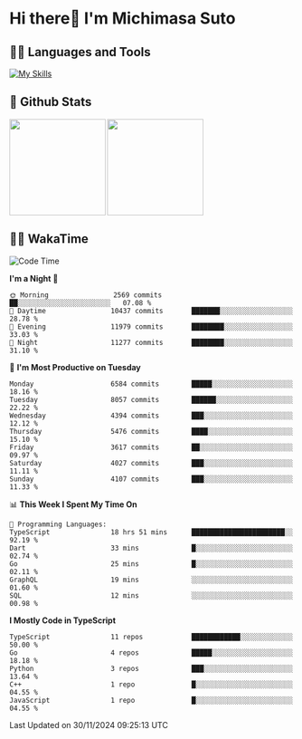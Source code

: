 # Hi there👋 I'm Michimasa Suto

## 🧑‍💻 Languages and Tools
[![My Skills](https://skillicons.dev/icons?i=ts,nextjs,react,vue,python,go,aws,docker,nodejs,redux,solidity,firebase,gcp,js,bootstrap,tailwind,materialui,html,css,wordpress,xd,figma,raspberrypi,arduino)](https://skillicons.dev)

<!--
**Suto-Michimasa/Suto-Michimasa** is a ✨ _special_ ✨ repository because its `README.md` (this file) appears on your GitHub profile.

Here are some ideas to get you started:

- 🔭 I’m currently working on ...
- 🌱 I’m currently learning ...
- 👯 I’m looking to collaborate on ...
- 🤔 I’m looking for help with ...
- 💬 Ask me about ...
- 📫 How to reach me: ...
- 😄 Pronouns: ...
- ⚡ Fun fact: ...
-->
## 💎 Github Stats

<div>
  <img height="170" align="left" src="https://github-readme-stats.vercel.app/api?username=Suto-michimasa&count_private=true&show_icons=true&theme=dark" />
  <img height="170" src="https://github-readme-stats.vercel.app/api/top-langs/?username=Suto-michimasa&langs_count=8&layout=compact&theme=dark" />
</div>

<!-- ## 🏆 GitHub Profile Trophy

<img width="800" src="https://github-profile-trophy.vercel.app/?username=Suto-michimasa&theme=onedark&no-frame=true"/>
 -->

## 🧑‍💻 WakaTime
<!--START_SECTION:waka-->
![Code Time](http://img.shields.io/badge/Code%20Time-355%20hrs%208%20mins-blue)

**I'm a Night 🦉** 

```text
🌞 Morning                2569 commits        ██░░░░░░░░░░░░░░░░░░░░░░░   07.08 % 
🌆 Daytime                10437 commits       ███████░░░░░░░░░░░░░░░░░░   28.78 % 
🌃 Evening                11979 commits       ████████░░░░░░░░░░░░░░░░░   33.03 % 
🌙 Night                  11277 commits       ████████░░░░░░░░░░░░░░░░░   31.10 % 
```
📅 **I'm Most Productive on Tuesday** 

```text
Monday                   6584 commits        █████░░░░░░░░░░░░░░░░░░░░   18.16 % 
Tuesday                  8057 commits        ██████░░░░░░░░░░░░░░░░░░░   22.22 % 
Wednesday                4394 commits        ███░░░░░░░░░░░░░░░░░░░░░░   12.12 % 
Thursday                 5476 commits        ████░░░░░░░░░░░░░░░░░░░░░   15.10 % 
Friday                   3617 commits        ██░░░░░░░░░░░░░░░░░░░░░░░   09.97 % 
Saturday                 4027 commits        ███░░░░░░░░░░░░░░░░░░░░░░   11.11 % 
Sunday                   4107 commits        ███░░░░░░░░░░░░░░░░░░░░░░   11.33 % 
```


📊 **This Week I Spent My Time On** 

```text
💬 Programming Languages: 
TypeScript               18 hrs 51 mins      ███████████████████████░░   92.19 % 
Dart                     33 mins             █░░░░░░░░░░░░░░░░░░░░░░░░   02.74 % 
Go                       25 mins             █░░░░░░░░░░░░░░░░░░░░░░░░   02.11 % 
GraphQL                  19 mins             ░░░░░░░░░░░░░░░░░░░░░░░░░   01.60 % 
SQL                      12 mins             ░░░░░░░░░░░░░░░░░░░░░░░░░   00.98 % 
```

**I Mostly Code in TypeScript** 

```text
TypeScript               11 repos            ████████████░░░░░░░░░░░░░   50.00 % 
Go                       4 repos             █████░░░░░░░░░░░░░░░░░░░░   18.18 % 
Python                   3 repos             ███░░░░░░░░░░░░░░░░░░░░░░   13.64 % 
C++                      1 repo              █░░░░░░░░░░░░░░░░░░░░░░░░   04.55 % 
JavaScript               1 repo              █░░░░░░░░░░░░░░░░░░░░░░░░   04.55 % 
```




 Last Updated on 30/11/2024 09:25:13 UTC
<!--END_SECTION:waka-->
